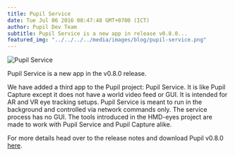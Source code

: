```yaml
---
title: Pupil Service
date: Tue Jul 06 2016 08:47:48 GMT+0700 (ICT)
author: Pupil Dev Team
subtitle: Pupil Service is a new app in release v0.8.0...
featured_img: "../../../../media/images/blog/pupil-service.png"
---
```


<div class="Grid-noWrap Grid--justifyCenter Grid--center u-padBottom--2">
	<img src="../../../../media/images/blog/pupil-service.png" alt="Pupil Service">
</div>

Pupil Service is a new app in the v0.8.0 release.

We have added a third app to the Pupil project: Pupil Service. It is like Pupil Capture except it does not have a world video feed or GUI. It is intended for AR and VR eye tracking setups. Pupil Service is meant to run in the background and controlled via network commands only. The service process has no GUI. The tools introduced in the HMD-eyes project are made to work with Pupil Service and Pupil Capture alike.

For more details head over to the release notes and download Pupil v0.8.0 [here](https://github.com/pupil-labs/pupil/releases/tag/v0.8).

